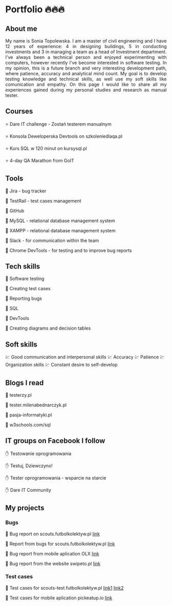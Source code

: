 # **Portfolio :fire::fire::fire:**


## About me


<p align="justify"> My name is Sonia Topolewska. I am a master of civil engineering and I have 12 years of experience: 4 in designing buildings, 5 in conducting investments and 3 in managing a team as a head of Investment department. I've always been a technical person and enjoyed experimenting with computers, however recently I've become interested in software testing. In my opinion, this is a future branch and very interesting development path, where patience, accuracy and analytical mind count. My goal is to develop testing knowledge and technical skills, as well use my soft skills like comunication and empathy. On this page I would like to share all my experiences gained during my personal studies and research as manual tester.</p>



## Courses

:star: Dare IT challenge - Zostań testerem manualnym

:star: Konsola Deweloperska Devtools on szkoleniedlaqa.pl

:star: Kurs SQL w 120 minut on kursysql.pl

:star: 4-day QA Marathon from GoIT



## Tools

:hammer: Jira - bug tracker

:hammer: TestRail - test cases management

:hammer: GitHub

:hammer: MySQL - relational database management system

:hammer: XAMPP - relational database management system

:hammer: Slack - for communication within the team

:hammer: Chrome DevTools - for testing and to improve bug reports



## Tech skills

:rocket: Software testing

:rocket: Creating test cases

:rocket: Reporting bugs

:rocket: SQL

:rocket: DevTools

:rocket: Creating diagrams and decision tables


## Soft skills
:chart: Good communication and interpersonal skills
:chart: Accuracy 
:chart: Patience
:chart: Organization skills
:chart: Constant desire to self-develop

## Blogs I read

:rainbow: testerzy.pl

:rainbow: tester.milenabednarczyk.pl

:rainbow: pasja-informatyki.pl

:rainbow: w3schools.com/sql



## IT groups on Facebook I follow

 :hand: Testowanie oprogramowania

 :hand: Testuj, Dziewczyno!

 :hand: Tester oprogramowania - wsparcie na starcie

 :hand: Dare IT Community





## My projects

### Bugs
:bug: Bug report on scouts.futbolkolektyw.pl
[link](https://docs.google.com/spreadsheets/d/1OhVn8Bs9auQadCJCn_fOIghmQUrdW6sNKlw2kdIDDZY/edit#gid=0)

:bug: Report from bugs for scouts.futbolkolektyw.pl
[link](https://docs.google.com/document/d/1WZ-WwZ6n2dnYP1NNNGU1uUfqRL9SLxI3oFGGBWs1PPw/edit)

:bug: Bug report from mobile aplication OLX
[link](https://docs.google.com/spreadsheets/d/1um4M3XI1Zzp3HBMtyfY8QQmoY3JgcxiVeKHaHTGVX-Q/edit#gid=0)

:bug: Bug report from the website swipeto.pl
[link](https://sirtester.atlassian.net/jira/software/projects/CPP/boards/1/backlog?selectedIssue=CPP-16)

### Test cases
:pushpin: Test cases for scouts-test.futbolkolektyw.pl
[link1](https://docs.google.com/document/d/18wgTtFV4Ljza61ulkctG6leaGCW4PWpcjORW5GxpMcc/edit)
[link2](https://docs.google.com/document/d/1yK46afoGbRQEUS2-d7SiADxkT3Y1TyQMO02mWkaqEd8/edit)

:pushpin: Test cases for mobile aplication pickeatup.io 
[link](https://docs.google.com/spreadsheets/d/1Z4GQxUTicf-5v0iVSGIMF_72bpZmDYHq/edit?fbclid=IwAR1VrGerm9mJfK_jdZjF7ljvzM6gc17t6MIOvbAdksK9DbPZ_hefSKePD4w&pli=1#gid=25870091)

